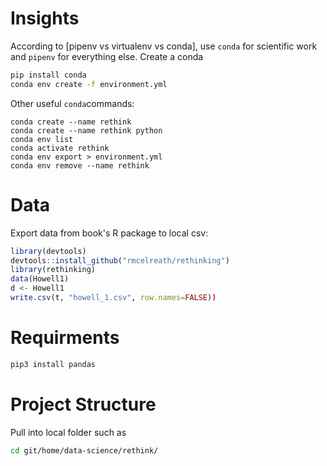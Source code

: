 # Insights

According to [pipenv vs virtualenv vs conda], use `conda` for scientific work and `pipenv` for everything else. Create a conda

```sh
pip install conda
conda env create -f environment.yml
```
Other useful `conda`commands:
```
conda create --name rethink
conda create --name rethink python
conda env list
conda activate rethink
conda env export > environment.yml
conda env remove --name rethink
```
# Data

Export data from book's R package to local csv:
``` R
library(devtools)
devtools::install_github("rmcelreath/rethinking")
library(rethinking)
data(Howell1)
d <- Howell1
write.csv(t, "howell_1.csv", row.names=FALSE))
```


# Requirments

```sh
pip3 install pandas
```

# Project Structure

Pull into local folder such as
```sh
cd git/home/data-science/rethink/
```

[Pipenv over virtualenv]:https://medium.com/@krishnaregmi/pipenv-vs-virtualenv-vs-conda-environment-3dde3f6869ed